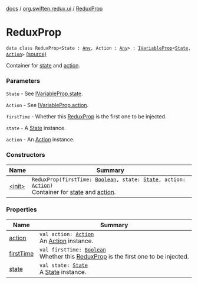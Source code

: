 [docs](../../index.md) / [org.swiften.redux.ui](../index.md) / [ReduxProp](./index.md)

# ReduxProp

`data class ReduxProp<State : `[`Any`](https://kotlinlang.org/api/latest/jvm/stdlib/kotlin/-any/index.html)`, Action : `[`Any`](https://kotlinlang.org/api/latest/jvm/stdlib/kotlin/-any/index.html)`> : `[`IVariableProp`](../-i-variable-prop/index.md)`<`[`State`](index.md#State)`, `[`Action`](index.md#Action)`>` [(source)](https://github.com/protoman92/KotlinRedux/tree/master/common/common-ui/src/main/kotlin/org/swiften/redux/ui/Props.kt#L38)

Container for [state](state.md) and [action](action.md).

### Parameters

`State` - See [IVariableProp.state](../-i-variable-prop/state.md).

`Action` - See [IVariableProp.action](../-i-variable-prop/action.md).

`firstTime` - Whether this [ReduxProp](./index.md) is the first one to be injected.

`state` - A [State](index.md#State) instance.

`action` - An [Action](index.md#Action) instance.

### Constructors

| Name | Summary |
|---|---|
| [&lt;init&gt;](-init-.md) | `ReduxProp(firstTime: `[`Boolean`](https://kotlinlang.org/api/latest/jvm/stdlib/kotlin/-boolean/index.html)`, state: `[`State`](index.md#State)`, action: `[`Action`](index.md#Action)`)`<br>Container for [state](state.md) and [action](action.md). |

### Properties

| Name | Summary |
|---|---|
| [action](action.md) | `val action: `[`Action`](index.md#Action)<br>An [Action](index.md#Action) instance. |
| [firstTime](first-time.md) | `val firstTime: `[`Boolean`](https://kotlinlang.org/api/latest/jvm/stdlib/kotlin/-boolean/index.html)<br>Whether this [ReduxProp](./index.md) is the first one to be injected. |
| [state](state.md) | `val state: `[`State`](index.md#State)<br>A [State](index.md#State) instance. |
